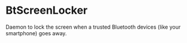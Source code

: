 # BtScreenLocker
Daemon to lock the screen when a trusted Bluetooth devices (like your smartphone) goes away.
